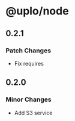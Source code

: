 # @uplo/node

## 0.2.1

### Patch Changes

- Fix requires

## 0.2.0

### Minor Changes

- Add S3 service
